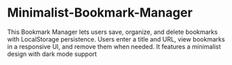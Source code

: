 # Minimalist-Bookmark-Manager
This Bookmark Manager lets users save, organize, and delete bookmarks with LocalStorage persistence. Users enter a title and URL, view bookmarks in a responsive UI, and remove them when needed. It features a minimalist design with dark mode support
